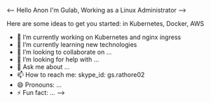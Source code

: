 
<--
Hello Anon  I'm Gulab, Working as a Linux Administrator
-->

Here are some ideas to get you started: in Kubernetes, Docker, AWS

- 🔭 I’m currently working on Kubernetes and nginx ingress
- 🌱 I’m currently learning new technologies
- 👯 I’m looking to collaborate on ...
- 🤔 I’m looking for help with ...
- 💬 Ask me about ...
- 📫 How to reach me: skype_id: gs.rathore02
- 😄 Pronouns: ...
- ⚡ Fun fact: ...
-->
